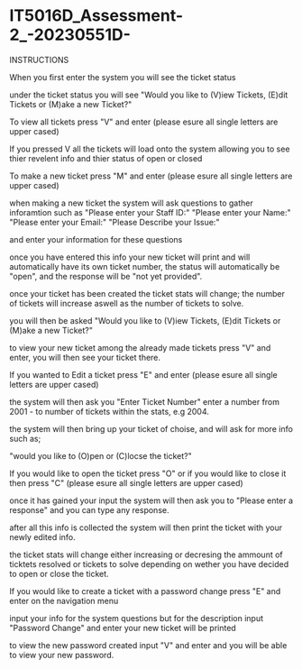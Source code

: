 # IT5016D_Assessment-2_-20230551D-
INSTRUCTIONS

When you first enter the system you will see the ticket status 

under the ticket status you will see "Would you like to (V)iew Tickets, (E)dit Tickets or (M)ake a new Ticket?"

To view all tickets press "V" and enter (please esure all single letters are upper cased) 

If you pressed V all the tickets will load onto the system allowing you to see thier revelent info and thier status of open or closed 

To make a new ticket press "M" and enter (please esure all single letters are upper cased)

when making a new ticket the system will ask questions to gather inforamtion such as
"Please enter your Staff ID:"
"Please enter your Name:"
"Please enter your Email:"
"Please Describe your Issue:"

and enter your information for these questions 

once you have entered this info your new ticket will print and will automatically have its own ticket number, the status will automatically be "open", and the response will be "not yet provided". 

once your ticket has been created the ticket stats will change; the number of tickets will increase aswell as the number of tickets to solve. 

you will then be asked "Would you like to (V)iew Tickets, (E)dit Tickets or (M)ake a new Ticket?"

to view your new ticket among the already made tickets press "V" and enter, you will then see your ticket there. 

If you wanted to Edit a ticket press "E" and enter (please esure all single letters are upper cased)

the system will then ask you "Enter Ticket Number" enter a number from 2001 - to number of tickets within the stats, e.g 2004. 

the system will then bring up your ticket of choise, and will ask for more info such as;  

"would you like to (O)pen or (C)locse the ticket?"

If you would like to open the ticket press "O" or if you would like to close it then press "C" (please esure all single letters are upper cased)

once it has gained your input the system will then ask you to "Please enter a response" and you can type any response. 

after all this info is collected the system will then print the ticket with your newly edited info.

the ticket stats will change either increasing or decresing the ammount of ticktets resolved or tickets to solve depending on wether you have decided to open or close the ticket. 

If you would like to create a ticket with a password change press "E" and enter on the navigation menu

input your info for the system questions but for the description input "Password Change" and enter your new ticket will be printed 

to view the new password created input "V" and enter and you will be able to view your new password. 
